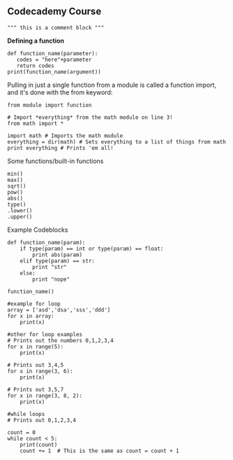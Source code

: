 ## **Codecademy Course**

```
""" this is a comment block """
```

**Defining a function**

```
def function_name(parameter):
   codes = "here"+parameter
   return codes
print(function_name(argument))
```

Pulling in just a single function from a module is called a function import, and it's done with the from keyword:

```
from module import function
```

```
# Import *everything* from the math module on line 3!
from math import *
```

```
import math # Imports the math module
everything = dir(math) # Sets everything to a list of things from math
print everything # Prints 'em all!
```

Some functions/built-in functions

```
min()
max()
sqrt()
pow()
abs()
type()
.lower()
.upper()
```

Example Codeblocks

```
def function_name(param):
    if type(param) == int or type(param) == float:
        print abs(param)
    elif type(param) == str:
        print "str"
    else:
        print "nope"

function_name()

#example for loop
array = ['asd','dsa','sss','ddd']
for x in array:
    print(x)

#other for loop examples
# Prints out the numbers 0,1,2,3,4
for x in range(5):
    print(x)

# Prints out 3,4,5
for x in range(3, 6):
    print(x)

# Prints out 3,5,7
for x in range(3, 8, 2):
    print(x)

#while loops
# Prints out 0,1,2,3,4

count = 0
while count < 5:
    print(count)
    count += 1  # This is the same as count = count + 1
```



